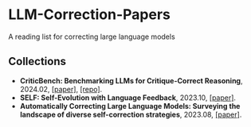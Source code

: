 # LLM-Correction-Papers
A reading list for correcting large language models 

## Collections

- **CriticBench: Benchmarking LLMs for Critique-Correct Reasoning**, 2024.02, [[paper]](http://arxiv.org/abs/2402.14809), [[repo]](https://github.com/CriticBench/CriticBench).
- **SELF: Self-Evolution with Language Feedback**, 2023.10, [[paper]](http://arxiv.org/abs/2310.00533).
- **Automatically Correcting Large Language Models: Surveying the landscape of diverse self-correction strategies**, 2023.08, [[paper]](http://arxiv.org/abs/2308.03188).